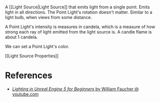 A [[Light Source|Light Source]] that emits light from a single point.
Emits light in all directions.
The Point Light's rotation doesn't matter.
Similar to a light bulb, when views from some distance.

A Point Light's intensity is measures in candela, which is a measure of how strong each ray of light emitted from the light source is.
A candle flame is about 1 candela.

We can set a Point Light's color.

[[Light Source Properties]]


# References

- [_Lighting in Unreal Engine 5 for Beginners_ by William Faucher @ youtube.com](https://youtu.be/fSbBsXbjxPo?t=378)
